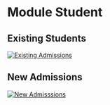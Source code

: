 # Module Student


## Existing Students
[![Existing Admissions](https://colab.research.google.com/assets/colab-badge.svg)](https://colab.research.google.com/github/inarticulatus/IPL_team_1/blob/master/Students/Existing_Students.ipynb)


## New Admissions
[![New Admisssions](https://colab.research.google.com/assets/colab-badge.svg)](https://colab.research.google.com/github/inarticulatus/IPL_team_1/blob/master/Students/New_Students.ipynb)

